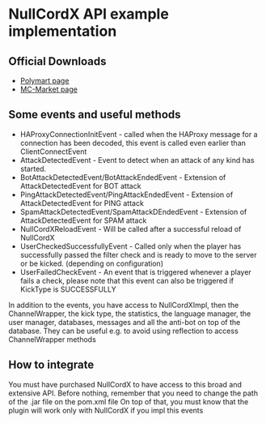 # NullCordX API example implementation

## Official Downloads

* [Polymart page](https://polymart.org/resource/nullcordx.1476)
* [MC-Market page](https://builtbybit.com/resources/nullcordx-lightweight-antibot.22322/)
  
## Some events and useful methods
* HAProxyConnectionInitEvent - called when the HAProxy message for a connection has been decoded, this event is called even earlier than ClientConnectEvent
* AttackDetectedEvent - Event to detect when an attack of any kind has started.
* BotAttackDetectedEvent/BotAttackEndedEvent - Extension of AttackDetectedEvent for BOT attack
* PingAttackDetectedEvent/PingAttackEndedEvent - Extension of AttackDetectedEvent for PING attack
* SpamAttackDetectedEvent/SpamAttackDEndedEvent - Extension of AttackDetectedEvent for SPAM attack
* NullCordXReloadEvent - Will be called after a successful reload of NullCordX
* UserCheckedSuccessfullyEvent - Called only when the player has successfully passed the filter check and is ready to move to the server or be kicked. (depending on configuration)
* UserFailedCheckEvent -  An event that is triggered whenever a player fails a check, please note that this event can also be triggered if KickType is SUCCESSFULLY

In addition to the events, you have access to NullCordXImpl, then the ChannelWrapper, the kick type, the statistics, the language manager, the user manager, databases, messages and all the anti-bot on top of the database.
They can be useful e.g. to avoid using reflection to access ChannelWrapper methods 

## How to integrate
You must have purchased NullCordX to have access to this broad and extensive API.
Before nothing, remember that you need to change the path of the .jar file on the pom.xml file 
On top of that, you must know that the plugin will work only with NullCordX if you impl this events
